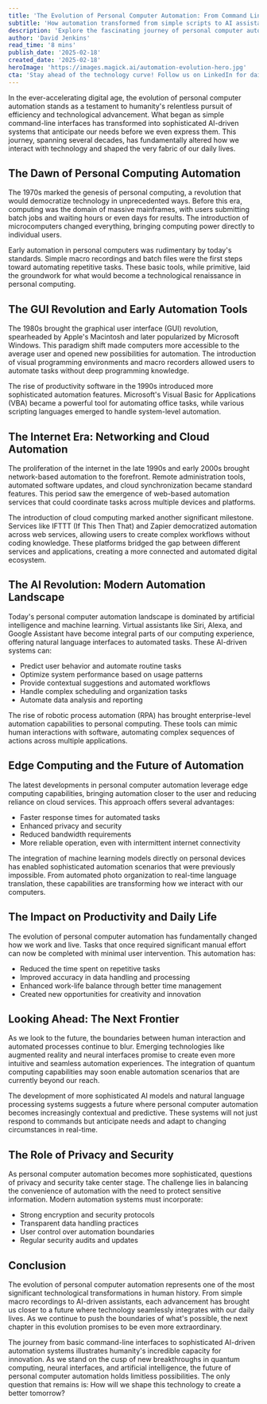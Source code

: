 ```yaml
---
title: 'The Evolution of Personal Computer Automation: From Command Lines to AI Companions'
subtitle: 'How automation transformed from simple scripts to AI assistants'
description: 'Explore the fascinating journey of personal computer automation, from its humble beginnings with command-line interfaces to today\'s AI-driven systems. This comprehensive look at technological evolution reveals how automation has transformed our interaction with computers and shaped the future of computing.'
author: 'David Jenkins'
read_time: '8 mins'
publish_date: '2025-02-18'
created_date: '2025-02-18'
heroImage: 'https://images.magick.ai/automation-evolution-hero.jpg'
cta: 'Stay ahead of the technology curve! Follow us on LinkedIn for daily insights into the ever-evolving world of computer automation and AI advancements.'
---
```


In the ever-accelerating digital age, the evolution of personal computer automation stands as a testament to humanity's relentless pursuit of efficiency and technological advancement. What began as simple command-line interfaces has transformed into sophisticated AI-driven systems that anticipate our needs before we even express them. This journey, spanning several decades, has fundamentally altered how we interact with technology and shaped the very fabric of our daily lives.

## The Dawn of Personal Computing Automation

The 1970s marked the genesis of personal computing, a revolution that would democratize technology in unprecedented ways. Before this era, computing was the domain of massive mainframes, with users submitting batch jobs and waiting hours or even days for results. The introduction of microcomputers changed everything, bringing computing power directly to individual users.

Early automation in personal computers was rudimentary by today's standards. Simple macro recordings and batch files were the first steps toward automating repetitive tasks. These basic tools, while primitive, laid the groundwork for what would become a technological renaissance in personal computing.

## The GUI Revolution and Early Automation Tools

The 1980s brought the graphical user interface (GUI) revolution, spearheaded by Apple's Macintosh and later popularized by Microsoft Windows. This paradigm shift made computers more accessible to the average user and opened new possibilities for automation. The introduction of visual programming environments and macro recorders allowed users to automate tasks without deep programming knowledge.

The rise of productivity software in the 1990s introduced more sophisticated automation features. Microsoft's Visual Basic for Applications (VBA) became a powerful tool for automating office tasks, while various scripting languages emerged to handle system-level automation.

## The Internet Era: Networking and Cloud Automation

The proliferation of the internet in the late 1990s and early 2000s brought network-based automation to the forefront. Remote administration tools, automated software updates, and cloud synchronization became standard features. This period saw the emergence of web-based automation services that could coordinate tasks across multiple devices and platforms.

The introduction of cloud computing marked another significant milestone. Services like IFTTT (If This Then That) and Zapier democratized automation across web services, allowing users to create complex workflows without coding knowledge. These platforms bridged the gap between different services and applications, creating a more connected and automated digital ecosystem.

## The AI Revolution: Modern Automation Landscape

Today's personal computer automation landscape is dominated by artificial intelligence and machine learning. Virtual assistants like Siri, Alexa, and Google Assistant have become integral parts of our computing experience, offering natural language interfaces to automated tasks. These AI-driven systems can:

- Predict user behavior and automate routine tasks
- Optimize system performance based on usage patterns
- Provide contextual suggestions and automated workflows
- Handle complex scheduling and organization tasks
- Automate data analysis and reporting

The rise of robotic process automation (RPA) has brought enterprise-level automation capabilities to personal computing. These tools can mimic human interactions with software, automating complex sequences of actions across multiple applications.

## Edge Computing and the Future of Automation

The latest developments in personal computer automation leverage edge computing capabilities, bringing automation closer to the user and reducing reliance on cloud services. This approach offers several advantages:

- Faster response times for automated tasks
- Enhanced privacy and security
- Reduced bandwidth requirements
- More reliable operation, even with intermittent internet connectivity

The integration of machine learning models directly on personal devices has enabled sophisticated automation scenarios that were previously impossible. From automated photo organization to real-time language translation, these capabilities are transforming how we interact with our computers.

## The Impact on Productivity and Daily Life

The evolution of personal computer automation has fundamentally changed how we work and live. Tasks that once required significant manual effort can now be completed with minimal user intervention. This automation has:

- Reduced the time spent on repetitive tasks
- Improved accuracy in data handling and processing
- Enhanced work-life balance through better time management
- Created new opportunities for creativity and innovation

## Looking Ahead: The Next Frontier

As we look to the future, the boundaries between human interaction and automated processes continue to blur. Emerging technologies like augmented reality and neural interfaces promise to create even more intuitive and seamless automation experiences. The integration of quantum computing capabilities may soon enable automation scenarios that are currently beyond our reach.

The development of more sophisticated AI models and natural language processing systems suggests a future where personal computer automation becomes increasingly contextual and predictive. These systems will not just respond to commands but anticipate needs and adapt to changing circumstances in real-time.

## The Role of Privacy and Security

As personal computer automation becomes more sophisticated, questions of privacy and security take center stage. The challenge lies in balancing the convenience of automation with the need to protect sensitive information. Modern automation systems must incorporate:

- Strong encryption and security protocols
- Transparent data handling practices
- User control over automation boundaries
- Regular security audits and updates

## Conclusion

The evolution of personal computer automation represents one of the most significant technological transformations in human history. From simple macro recordings to AI-driven assistants, each advancement has brought us closer to a future where technology seamlessly integrates with our daily lives. As we continue to push the boundaries of what's possible, the next chapter in this evolution promises to be even more extraordinary.

The journey from basic command-line interfaces to sophisticated AI-driven automation systems illustrates humanity's incredible capacity for innovation. As we stand on the cusp of new breakthroughs in quantum computing, neural interfaces, and artificial intelligence, the future of personal computer automation holds limitless possibilities. The only question that remains is: How will we shape this technology to create a better tomorrow?